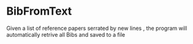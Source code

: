 # BibFromText
Given a list of reference papers serrated by new lines , the program will automatically retrive all  Bibs and saved to a file
